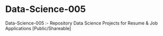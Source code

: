 # Data-Science-005
Data-Science-005 :- Repository Data Science Projects for Resume &amp; Job Applications [Public/Shareable]
